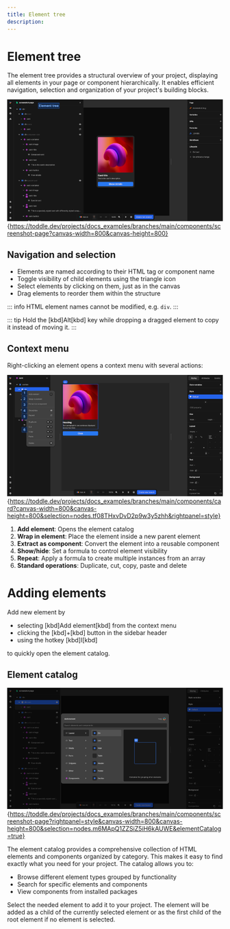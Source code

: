 ```yaml
---
title: Element tree
description:
---
```


# Element tree
The element tree provides a structural overview of your project, displaying all elements in your page or component hierarchically. It enables efficient navigation, selection and organization of your project's building blocks.

![Element tree|16/9](element-tree.webp){https://toddle.dev/projects/docs_examples/branches/main/components/screenshot-page?canvas-width=800&canvas-height=800}

## Navigation and selection
- Elements are named according to their HTML tag or component name
- Toggle visibility of child elements using the triangle icon
- Select elements by clicking on them, just as in the canvas
- Drag elements to reorder them within the structure

::: info
HTML element names cannot be modified, e.g. `div`.
:::

::: tip
Hold the [kbd]Alt[kbd] key while dropping a dragged element to copy it instead of moving it.
:::

## Context menu
Right-clicking an element opens a context menu with several actions:

![Element context menu|16/9](element-context-menu.webp){https://toddle.dev/projects/docs_examples/branches/main/components/card?canvas-width=800&canvas-height=800&selection=nodes.tf08THxvDvD2p9w3y5zhh&rightpanel=style}

1. **Add element**: Opens the element catalog
2. **Wrap in element**: Place the element inside a new parent element
3. **Extract as component**: Convert the element into a reusable component
4. **Show/hide**: Set a formula to control element visibility
5. **Repeat**: Apply a formula to create multiple instances from an array
6. **Standard operations**: Duplicate, cut, copy, paste and delete

# Adding elements
Add new element by
- selecting [kbd]Add element[kbd] from the context menu
- clicking the [kbd]+[kbd] button in the sidebar header
- using the hotkey [kbd]I[kbd] 

to quickly open the element catalog.

## Element catalog
![Element catalog|16/9](element-catalog.webp){https://toddle.dev/projects/docs_examples/branches/main/components/screenshot-page?rightpanel=style&canvas-width=800&canvas-height=800&selection=nodes.m6MApQ1ZZSiZ5iH6kAUWE&elementCatalog=true}

The element catalog provides a comprehensive collection of HTML elements and components organized by category. This makes it easy to find exactly what you need for your project. The catalog allows you to:
- Browse different element types grouped by functionality
- Search for specific elements and components
- View components from installed packages

Select the needed element to add it to your project. The element will be added as a child of the currently selected element or as the first child of the root element if no element is selected.
